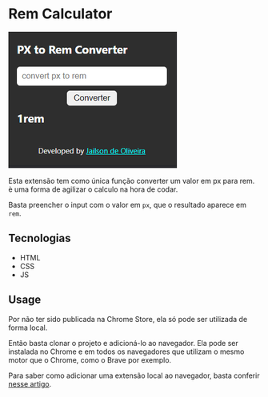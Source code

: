 # Rem Calculator

![](/assets/rem-calculator.png)

Esta extensão tem como única função converter um valor em px para rem. è uma forma de agilizar o calculo na hora de codar.

Basta preencher o input com o valor em `px`, que o resultado aparece em `rem`.

## Tecnologias

- HTML
- CSS
- JS

## Usage

Por não ter sido publicada na Chrome Store, ela só pode ser utilizada de forma local.

Então basta clonar o projeto e adicioná-lo ao navegador. Ela pode ser instalada no Chrome e em todos os navegadores que utilizam o mesmo motor que o Chrome, como o Brave por exemplo.

Para saber como adicionar uma extensão local ao navegador, basta conferir [nesse artigo](https://webkul.com/blog/how-to-install-the-unpacked-extension-in-chrome/).
